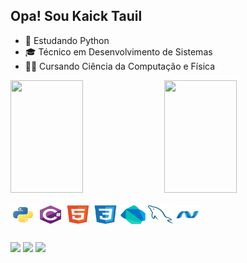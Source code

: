 ## Opa! Sou Kaick Tauil


- 🌱 Estudando Python
- 🎓 Técnico em Desenvolvimento de Sistemas
- 👨‍💻 Cursando Ciência da Computação e Física

<div style="display = inline_block">
  <img height="180cm" width="48%" src="https://github-readme-stats.vercel.app/api?username=KaickTauil&show_icons=true&theme=radical">
  <img height="180cm" width="48%" src="https://github-readme-stats.vercel.app/api/top-langs/?username=KaickTauil&layout=compact&theme=radical">
</div>

<div style="display: inline_block"><br>
  <img align="center" alt="Kaick-Python" height="30" width="40" src="https://raw.githubusercontent.com/devicons/devicon/master/icons/python/python-original.svg">
  <img align="center" alt="Kaick-Csharp" height="30" width="40" src="https://raw.githubusercontent.com/devicons/devicon/master/icons/csharp/csharp-original.svg">
  <img align="center" alt="Kaick-HTML" height="30" width="40" src="https://raw.githubusercontent.com/devicons/devicon/master/icons/html5/html5-original.svg">
  <img align="center" alt="Kaick-CSS" height="30" width="40" src="https://raw.githubusercontent.com/devicons/devicon/master/icons/css3/css3-original.svg">
  <img align="center" alt="Kaick-Dart" height="30" width="40" src="https://github.com/devicons/devicon/blob/master/icons/dart/dart-original.svg">
  <img align="center" alt="Kaick-SQL" height="30" width="40" src="https://github.com/devicons/devicon/blob/master/icons/mysql/mysql-original.svg">
  <img align="center" alt="Kaick-Dotnet" height="30" width="40" src="https://github.com/devicons/devicon/blob/master/icons/dot-net/dot-net-original.svg">
</div>

##

<div> 
  <a href = "mailto:kaicktauil6@gmail.com"><img src="https://img.shields.io/badge/-Gmail-%23333?style=for-the-badge&logo=gmail&logoColor=white" target="_blank"></a>
  <a href="https://www.linkedin.com/in/kaick-tauil-gallotte-61561623b/" target="_blank"><img src="https://img.shields.io/badge/-LinkedIn-%230077B5?style=for-the-badge&logo=linkedin&logoColor=white" target="_blank"></a>
  <a href = "https://wa.me/qr/Z3QUECVTLZQAD1" target="_blank"> <img src="https://img.shields.io/badge/WhatsApp-25D366?style=for-the-badge&logo=whatsapp&logoColor=white" target="_blank"> </a>
</div>
